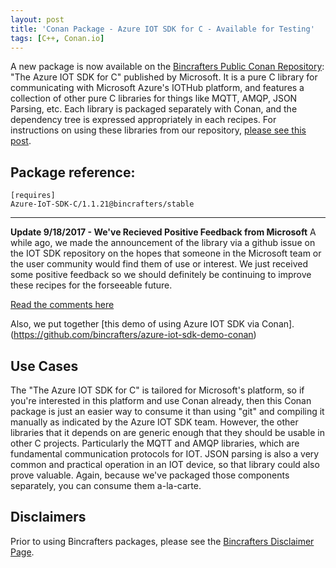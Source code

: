 ```yaml
---
layout: post
title: 'Conan Package - Azure IOT SDK for C - Available for Testing'
tags: [C++, Conan.io]
---
```


A new package is now available on the [Bincrafters Public Conan Repository](https://bintray.com/bincrafters/public-conan): "The Azure IOT SDK for C" published by Microsoft.  It is a pure C library for communicating with Microsoft Azure's IOTHub platform, and features a collection of other pure C libraries for things like MQTT, AMQP, JSON Parsing, etc.  Each library is packaged separately with Conan, and the dependency tree is expressed appropriately in each recipes. For instructions on using these libraries from our repository, [please see this post](2017-06-06-using-bincrafters-conan-repository.md).

## Package reference: 
```
[requires]
Azure-IoT-SDK-C/1.1.21@bincrafters/stable
```
---

**Update 9/18/2017 - We've Recieved Positive Feedback from Microsoft**
A while ago, we made the announcement of the library via a github issue on the IOT SDK repository on the hopes that someone in the Microsoft team or the user community would find them of use or interest.  We just received some positive feedback so we should definitely be continuing to improve these recipes for the forseeable future.  

[Read the comments here](https://github.com/Azure/azure-iot-sdk-c/issues/226)

Also, we put together [this demo of using Azure IOT SDK via Conan].(https://github.com/bincrafters/azure-iot-sdk-demo-conan)

## Use Cases
The "The Azure IOT SDK for C" is tailored for Microsoft's platform, so if you're interested in this platform and use Conan already, then this Conan package is just an easier way to consume it than using "git" and compiling it manually as indicated by the Azure IOT SDK team.  However, the other libraries that it depends on are generic enough that they should be usable in other C projects.  Particularly the MQTT and AMQP libraries, which are fundamental communication protocols for IOT.  JSON parsing is also a very common and practical operation in an IOT device, so that library could also prove valuable.  Again, because we've packaged those components separately, you can consume them a-la-carte. 

## Disclaimers
Prior to using Bincrafters packages, please see the [Bincrafters Disclaimer Page](https://bincrafters.github.io/2017/05/01/bincrafters-package-disclaimers/). 
